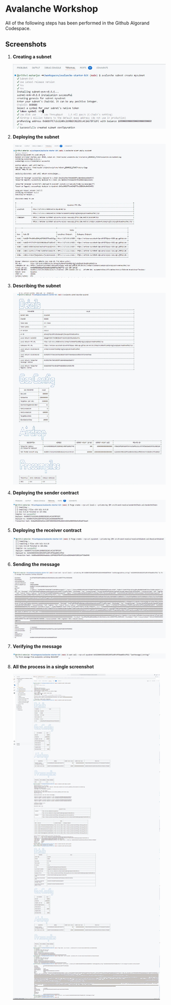 # Avalanche Workshop

All of the following steps has been performed in the Github Algorand Codespace.

## Screenshots

1. **Creating a subnet**

   ![alt text](<screenshots/1. creatingSubnet.jpg>)

2. **Deploying the subnet**

   ![alt text](<screenshots/2. deployingSubnet.jpg>)

3. **Describing the subnet**

   ![alt text](<screenshots/3. describingSubnet.jpg>)

4. **Deploying the sender contract**

   ![alt text](<screenshots/4. deploySenderContract.jpg>)

5. **Deploying the receiver contract**

   ![alt text](<screenshots/5. deployReceiverContract.jpg>)

6. **Sending the message**

   ![alt text](<screenshots/6. sendMessage.jpg>)

7. **Verifying the message**

   ![alt text](<screenshots/7. verifyMessage.jpg>)

8. **All the process in a single screenshot**

   ![alt text](screenshots/all-in-one.jpg)
